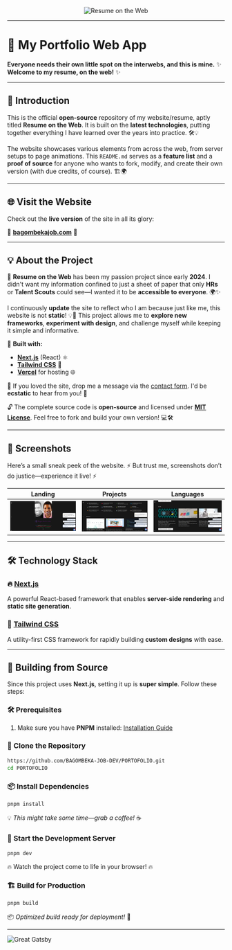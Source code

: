 <p align="center">
  <img src="https://i.imgur.com/UjTAEK8.png" alt="Resume on the Web" width="100%" height="500px" />
</p>

---

# 🚀 My Portfolio Web App

**Everyone needs their own little spot on the interwebs, and this is mine.**
✨ **Welcome to my resume, on the web!** ✨

---

## 📌 Introduction

This is the official **open-source** repository of my website/resume, aptly titled **Resume on the Web**. It is built on the **latest technologies**, putting together everything I have learned over the years into practice. 🛠️💡

The website showcases various elements from across the web, from server setups to page animations. This `README.md` serves as a **feature list** and a **proof of source** for anyone who wants to fork, modify, and create their own version (with due credits, of course). 🏗️🌍

---

## 🌐 Visit the Website

Check out the **live version** of the site in all its glory:

🔗 **[bagombekajob.com](https://www.bagombekajob.com/)** 🔗

---

## 💡 About the Project

🚀 **Resume on the Web** has been my passion project since early **2024**. I didn't want my information confined to just a sheet of paper that only **HRs** or **Talent Scouts** could see—I wanted it to be **accessible to everyone**. 🌍✨

I continuously **update** the site to reflect who I am because just like me, this website is not **static**! 💡🔄 This project allows me to **explore new frameworks**, **experiment with design**, and challenge myself while keeping it simple and informative. 

🔧 **Built with:**
- **[Next.js](https://www.nextjs.org/)** (React) ⚛️
- **[Tailwind CSS](https://tailwindcss.com/)** 🎨
- **[Vercel](https://vercel.com/)** for hosting 🌐

💬 If you loved the site, drop me a message via the [contact form](#contact). I'd be **ecstatic** to hear from you! 📨

🔓 The complete source code is **open-source** and licensed under **[MIT License](https://github.com/BAGOMBEKA-JOB-DEV/PORTOFOLIO/blob/main/LICENSE)**. Feel free to fork and build your own version! 💻🛠️

---

## 📸 Screenshots

Here’s a small sneak peek of the website. 
⚡ But trust me, screenshots don’t do justice—experience it live! ⚡

| Landing                              | Projects                             | Languages                            |
| ------------------------------------ | ------------------------------------ | ------------------------------------ |
| <img src="/public/images/readme/si.png" alt="Landing" width="200"/> | <img src="/public/images/readme/s2.png" alt="Projects" width="200"/> | <img src="/public/images/readme/s3.png" alt="Languages" width="200"/> 



---

## 🛠️ Technology Stack

### 🔥 [Next.js](https://www.nextjs.org/)
A powerful React-based framework that enables **server-side rendering** and **static site generation**.

### 🎨 [Tailwind CSS](https://tailwindcss.com/)
A utility-first CSS framework for rapidly building **custom designs** with ease.

---

## 🚀 Building from Source

Since this project uses **Next.js**, setting it up is **super simple**. Follow these steps:

### 🛠️ Prerequisites
1. Make sure you have **PNPM** installed: [Installation Guide](https://pnpm.io/installation)

### 📂 Clone the Repository
```bash
https://github.com/BAGOMBEKA-JOB-DEV/PORTOFOLIO.git
cd PORTOFOLIO
```

### 📦 Install Dependencies
```bash
pnpm install
```
💡 *This might take some time—grab a coffee!* ☕

### 🚀 Start the Development Server
```bash
pnpm dev
```
🔥 Watch the project come to life in your browser! 🔥

### 🏗️ Build for Production
```bash
pnpm build
```
📦 *Optimized build ready for deployment!* 🚀

---

![Great Gatsby](https://i.imgur.com/Dr8j5iv.gif)
